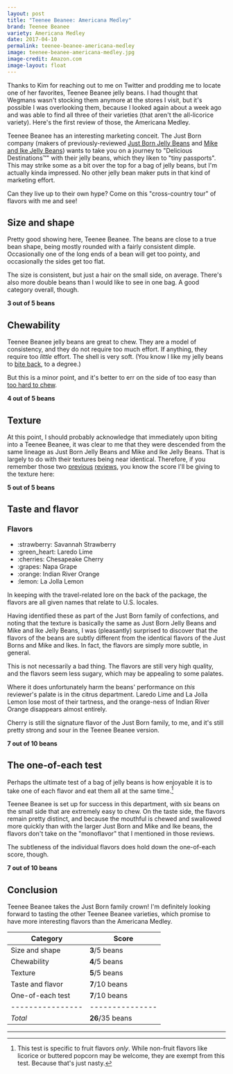 ```yaml
---
layout: post
title: "Teenee Beanee: Americana Medley"
brand: Teenee Beanee
variety: Americana Medley
date: 2017-04-10
permalink: teenee-beanee-americana-medley
image: teenee-beanee-americana-medley.jpg
image-credit: Amazon.com
image-layout: float
---
```


Thanks to Kim for reaching out to me on Twitter and prodding me
to locate one of her favorites, Teenee Beanee jelly beans.
I had thought that Wegmans wasn't stocking them anymore at the stores I visit,
but it's possible I was overlooking them, because I looked again
about a week ago and was able to find all three of their varieties
(that aren't the all-licorice variety).
Here's the first review of those, the Americana Medley.

Teenee Beanee has an interesting marketing conceit.
The Just Born company (makers of previously-reviewed
[Just Born Jelly Beans](/just-born-jelly-beans) and
[Mike and Ike Jelly Beans](/mike-and-ike-jelly-beans))
wants to take you on a journey to "Delicious Destinations™"
with their jelly beans, which they liken to "tiny passports".
This may strike some as a bit over the top for a bag of jelly beans,
but I'm actually kinda impressed.
No other jelly bean maker puts in that kind of marketing effort.

Can they live up to their own hype?
Come on this "cross-country tour" of flavors with me and see!


## Size and shape

Pretty good showing here, Teenee Beanee.
The beans are close to a true bean shape,
being mostly rounded with a fairly consistent dimple.
Occasionally one of the long ends of a bean will get too pointy,
and occasionally the sides get too flat.

The size is consistent, but just a hair on the small side, on average.
There's also more double beans than I would like to see in one bag.
A good category overall, though.

**3 out of 5 beans**


## Chewability

Teenee Beanee jelly beans are great to chew.
They are a model of consistency, and they do not require too much effort.
If anything, they require too _little_ effort. The shell is very soft.
(You know I like my jelly beans to
[bite back](https://www.youtube.com/watch?v=DcJFdCmN98s&t=1m45s),
to a degree.)

But this is a minor point, and it's better to err on the side of too easy than
[too hard to chew](/warheads-sour-jelly-beans#chewability).

**4 out of 5 beans**


## Texture

At this point, I should probably acknowledge that immediately upon biting
into a Teenee Beanee, it was clear to me that they were descended from
the same lineage as Just Born Jelly Beans and Mike and Ike Jelly Beans.
That is largely to do with their textures being near identical.
Therefore, if you remember those two
[previous](/just-born-jelly-beans#texture)
[reviews](/mike-and-ike-jelly-beans#texture),
you know the score I'll be giving to the texture here:

**5 out of 5 beans**


## Taste and flavor

<div class="inset">
    <h3>Flavors</h3>
    <ul class="emoji-list">
        <li>:strawberry: Savannah Strawberry</li>
        <li>:green_heart: Laredo Lime</li>
        <li>:cherries: Chesapeake Cherry</li>
        <li>:grapes: Napa Grape</li>
        <li>:orange: Indian River Orange</li>
        <li>:lemon: La Jolla Lemon</li>
    </ul>
    <p>
        In keeping with the travel-related lore on the back of the package,
        the flavors are all given names that relate to U.S. locales.
    </p>
</div>

Having identified these as part of the Just Born family of confections,
and noting that the texture is basically the same as Just Born Jelly Beans
and Mike and Ike Jelly Beans, I was (pleasantly) surprised to discover
that the flavors of the beans are subtly different from the identical
flavors of the Just Borns and Mike and Ikes.
In fact, the flavors are simply more subtle, in general.

This is not necessarily a bad thing.
The flavors are still very high quality,
and the flavors seem less sugary,
which may be appealing to some palates.

Where it does unfortunately harm the beans' performance
on _this_ reviewer's palate is in the citrus department.
Laredo Lime and La Jolla Lemon lose most of their tartness,
and the orange-ness of Indian River Orange disappears almost entirely.

Cherry is still the signature flavor of the Just Born family, to me,
and it's still pretty strong and sour in the Teenee Beanee version.

**7 out of 10 beans**


## The one-of-each test

Perhaps the ultimate test of a bag of jelly beans is how enjoyable it is
to take one of each flavor and eat them all at the same time.[^1]

Teenee Beanee is set up for success in this department,
with six beans on the small side that are extremely easy to chew.
On the taste side, the flavors remain pretty distinct,
and because the mouthful is chewed and swallowed more quickly
than with the larger Just Born and Mike and Ike beans,
the flavors don't take on the "monoflavor" that I mentioned in those reviews.

The subtleness of the individual flavors does hold down
the one-of-each score, though.

**7 out of 10 beans**


## Conclusion

Teenee Beanee takes the Just Born family crown!
I'm definitely looking forward to tasting the other Teenee Beanee varieties,
which promise to have more interesting flavors than the Americana Medley.

Category         | Score
---------------- | ---------------
Size and shape   | **3**/5 beans
Chewability      | **4**/5 beans
Texture          | **5**/5 beans
Taste and flavor | **7**/10 beans
One-of-each test | **7**/10 beans
---------------- | ---------------
_Total_          | **26**/35 beans


---

[^1]: This test is specific to fruit flavors _only_. While non-fruit flavors like licorice or buttered popcorn may be welcome, they are exempt from this test. Because that's just nasty.
